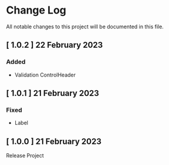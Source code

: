 # Change Log
All notable changes to this project will be documented in this file.

## [ 1.0.2 ] 22 February 2023

### Added

- Validation ControlHeader

## [ 1.0.1 ] 21 February 2023

### Fixed

- Label

## [ 1.0.0 ] 21 February 2023

Release Project